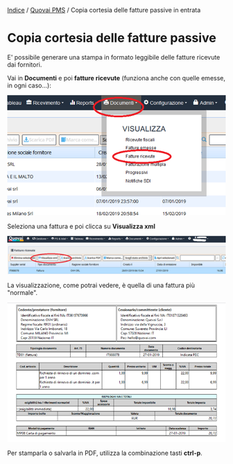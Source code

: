 [Indice](index.md) / [Quovai PMS](quovai-pms-it.md) / Copia cortesia delle fatture passive in entrata

# Copia cortesia delle fatture passive 
 
E' possibile generare una stampa in formato leggibile delle fatture ricevute dai fornitori.

Vai in **Documenti** e poi **fatture ricevute** (funziona anche con quelle emesse, in ogni caso...):

![](images/copia-cortesia-fatture-passive-001.png)
 
Seleziona una fattura e poi clicca su **Visualizza xml**

![](images/copia-cortesia-fatture-passive-002.png)

La visualizzazione, come potrai vedere, è quella di una fattura più "normale".

![](images/copia-cortesia-fatture-passive-003.png)

Per stamparla o salvarla in PDF, utilizza la combinazione tasti **ctrl-p**.